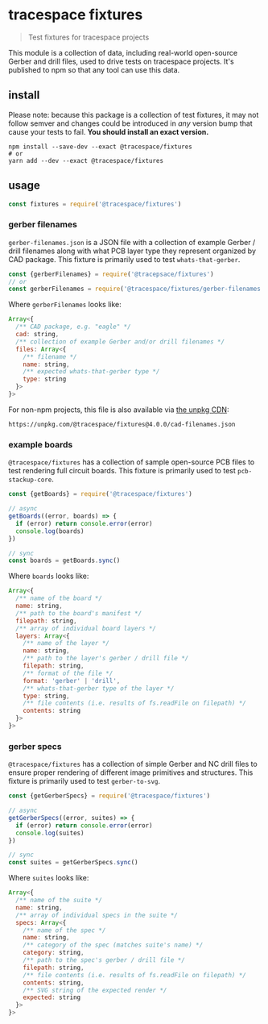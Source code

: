 # tracespace fixtures

> Test fixtures for tracespace projects

This module is a collection of data, including real-world open-source Gerber and drill files, used to drive tests on tracespace projects. It's published to npm so that any tool can use this data.

## install

Please note: because this package is a collection of test fixtures, it may not follow semver and changes could be introduced in _any_ version bump that cause your tests to fail. **You should install an exact version.**

``` shell
npm install --save-dev --exact @tracespace/fixtures
# or
yarn add --dev --exact @tracespace/fixtures
```

## usage

```js
const fixtures = require('@tracespace/fixtures')
```

### gerber filenames

`gerber-filenames.json` is a JSON file with a collection of example Gerber / drill filenames along with what PCB layer type they represent organized by CAD package. This fixture is primarily used to test `whats-that-gerber`.

```js
const {gerberFilenames} = require('@tracepsace/fixtures')
// or
const gerberFilenames = require('@tracespace/fixtures/gerber-filenames.json')
```

Where `gerberFilenames` looks like:

```js
Array<{
  /** CAD package, e.g. "eagle" */
  cad: string,
  /** collection of example Gerber and/or drill filenames */
  files: Array<{
    /** filename */
    name: string,
    /** expected whats-that-gerber type */
    type: string
  }>
}>
```

For non-npm projects, this file is also available via [the unpkg CDN][unpkg]:

```shell
https://unpkg.com/@tracespace/fixtures@4.0.0/cad-filenames.json
```

### example boards

`@tracespace/fixtures` has a collection of sample open-source PCB files to test rendering full circuit boards. This fixture is primarily used to test `pcb-stackup-core`.

```js
const {getBoards} = require('@tracespace/fixtures')

// async
getBoards((error, boards) => {
  if (error) return console.error(error)
  console.log(boards)
})

// sync
const boards = getBoards.sync()
```

Where `boards` looks like:

```js
Array<{
  /** name of the board */
  name: string,
  /** path to the board's manifest */
  filepath: string,
  /** array of individual board layers */
  layers: Array<{
    /** name of the layer */
    name: string,
    /** path to the layer's gerber / drill file */
    filepath: string,
    /** format of the file */
    format: 'gerber' | 'drill',
    /** whats-that-gerber type of the layer */
    type: string,
    /** file contents (i.e. results of fs.readFile on filepath) */
    contents: string
  }>
}>
```

### gerber specs

`@tracespace/fixtures` has a collection of simple Gerber and NC drill files to ensure proper rendering of different image primitives and structures. This fixture is primarily used to test `gerber-to-svg`.

```js
const {getGerberSpecs} = require('@tracespace/fixtures')

// async
getGerberSpecs((error, suites) => {
  if (error) return console.error(error)
  console.log(suites)
})

// sync
const suites = getGerberSpecs.sync()
```

Where `suites` looks like:

```js
Array<{
  /** name of the suite */
  name: string,
  /** array of individual specs in the suite */
  specs: Array<{
    /** name of the spec */
    name: string,
    /** category of the spec (matches suite's name) */
    category: string,
    /** path to the spec's gerber / drill file */
    filepath: string,
    /** file contents (i.e. results of fs.readFile on filepath) */
    contents: string,
    /** SVG string of the expected render */
    expected: string
  }>
}>
```

[unpkg]: https://unpkg.com
